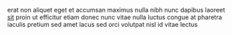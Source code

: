 erat non aliquet eget et accumsan maximus nulla nibh nunc dapibus laoreet
[sit](generated_webpages/auctor2.md) proin ut efficitur etiam donec nunc vitae
nulla luctus congue at pharetra iaculis pretium sed amet lacus sed orci
volutpat nisl id vitae lectus